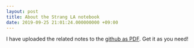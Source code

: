 ```yaml
---
layout: post
title: About the Strang LA notebook
date: 2019-09-25 21:01:24.000000000 +09:00
---
```

I have uploaded the related notes to the [github as PDF](https://github.com/zququ/StrangNotebook/tree/master/strangNotebook). Get it as you need!
